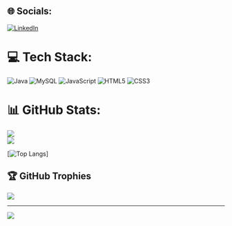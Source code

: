 
## 🌐 Socials:
[![LinkedIn](https://img.shields.io/badge/LinkedIn-%230077B5.svg?logo=linkedin&logoColor=white)](https://linkedin.com/in/hitesh-chandra-1592b7240) 

# 💻 Tech Stack:
![Java](https://img.shields.io/badge/java-%23ED8B00.svg?style=for-the-badge&logo=java&logoColor=white)
![MySQL](https://img.shields.io/badge/mysql-%2300f.svg?style=for-the-badge&logo=mysql&logoColor=white)
![JavaScript](https://img.shields.io/badge/javascript-%23323330.svg?style=for-the-badge&logo=javascript&logoColor=%23F7DF1E) 
![HTML5](https://img.shields.io/badge/html5-%23E34F26.svg?style=for-the-badge&logo=html5&logoColor=white)
![CSS3](https://img.shields.io/badge/css3-%231572B6.svg?style=for-the-badge&logo=css3&logoColor=white)
# 📊 GitHub Stats:
![](https://github-readme-stats.vercel.app/api?username=HiteshChandra001&theme=vision-friendly-dark&hide_border=false&include_all_commits=false&count_private=false)<br/>
![](https://github-readme-streak-stats.herokuapp.com/?user=HiteshChandra001&theme=vision-friendly-dark&hide_border=false)<br/>

[![Top Langs](https://github-readme-stats.vercel.app/api/top-langs/?username=HiteshChandra001&hide=html&theme=dark&langs_count=4&layout=compact)]

<!-- (https://github.com/HiteshChandra001/github-readme-stats) -->
## 🏆 GitHub Trophies
![](https://github-profile-trophy.vercel.app/?username=HiteshChandra001&theme=radical&no-frame=false&no-bg=true&margin-w=4)

---
[![](https://visitcount.itsvg.in/api?id=HiteshChandra001&icon=0&color=0)](https://visitcount.itsvg.in)

<!-- Proudly created with GPRM ( https://gprm.itsvg.in ) -->
